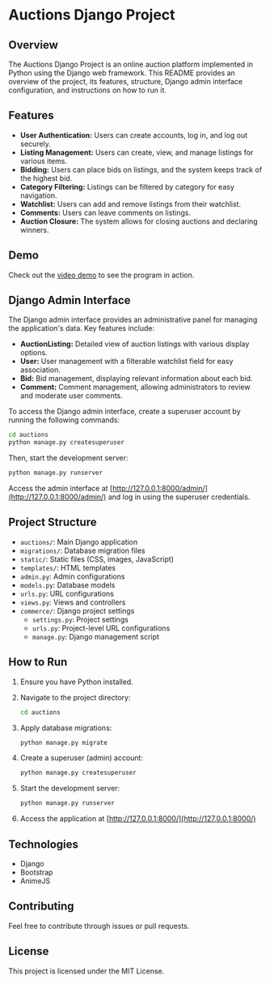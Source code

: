 # Auctions Django Project

## Overview

The Auctions Django Project is an online auction platform implemented in Python using the Django web framework. This README provides an overview of the project, its features, structure, Django admin interface configuration, and instructions on how to run it.

## Features

- **User Authentication:** Users can create accounts, log in, and log out securely.
- **Listing Management:** Users can create, view, and manage listings for various items.
- **Bidding:** Users can place bids on listings, and the system keeps track of the highest bid.
- **Category Filtering:** Listings can be filtered by category for easy navigation.
- **Watchlist:** Users can add and remove listings from their watchlist.
- **Comments:** Users can leave comments on listings.
- **Auction Closure:** The system allows for closing auctions and declaring winners.

## Demo

Check out the [video demo](https://youtu.be/bQvHZ2pio2E) to see the program in action.

## Django Admin Interface

The Django admin interface provides an administrative panel for managing the application's data. Key features include:

- **AuctionListing:** Detailed view of auction listings with various display options.
- **User:** User management with a filterable watchlist field for easy association.
- **Bid:** Bid management, displaying relevant information about each bid.
- **Comment:** Comment management, allowing administrators to review and moderate user comments.

To access the Django admin interface, create a superuser account by running the following commands:

```bash
cd auctions
python manage.py createsuperuser
```

Then, start the development server:

```bash
python manage.py runserver
```

Access the admin interface at [http://127.0.0.1:8000/admin/](http://127.0.0.1:8000/admin/) and log in using the superuser credentials.

## Project Structure

- `auctions/`: Main Django application
- `migrations/`: Database migration files
- `static/`: Static files (CSS, images, JavaScript)
- `templates/`: HTML templates
- `admin.py`: Admin configurations
- `models.py`: Database models
- `urls.py`: URL configurations
- `views.py`: Views and controllers
- `commerce/`: Django project settings
  - `settings.py`: Project settings
  - `urls.py`: Project-level URL configurations
  - `manage.py`: Django management script

## How to Run

1. Ensure you have Python installed.
2. Navigate to the project directory:

   ```bash
   cd auctions
   ```

3. Apply database migrations:

   ```bash
   python manage.py migrate
   ```

4. Create a superuser (admin) account:

   ```bash
   python manage.py createsuperuser
   ```

5. Start the development server:

   ```bash
   python manage.py runserver
   ```

6. Access the application at [http://127.0.0.1:8000/](http://127.0.0.1:8000/)

## Technologies

- Django
- Bootstrap
- AnimeJS

## Contributing

Feel free to contribute through issues or pull requests.

## License

This project is licensed under the MIT License.
